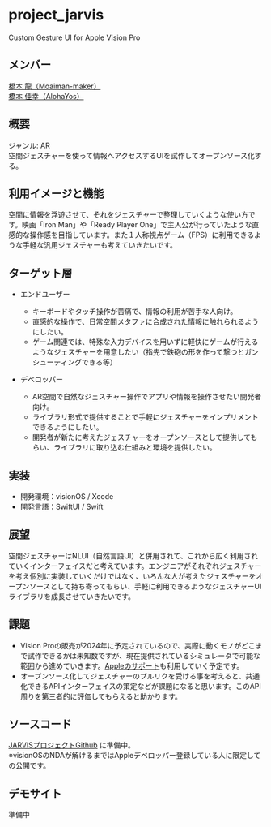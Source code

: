 # project_jarvis
Custom Gesture UI for Apple Vision Pro

## メンバー
[橋本 龍（Moaiman-maker）](https://github.com/Moaiman-maker)  
[橋本 佳幸（AlohaYos）](https://github.com/AlohaYos)

## 概要
ジャンル: AR  
空間ジェスチャーを使って情報へアクセスするUIを試作してオープンソース化する。

## 利用イメージと機能
空間に情報を浮遊させて、それをジェスチャーで整理していくような使い方です。映画「Iron Man」や「Ready Player One」で主人公が行っていたような直感的な操作感を目指しています。また１人称視点ゲーム（FPS）に利用できるような手軽な汎用ジェスチャーも考えていきたいです。

## ターゲット層
- エンドユーザー
    - キーボードやタッチ操作が苦痛で、情報の利用が苦手な人向け。
    - 直感的な操作で、日常空間メタファに合成された情報に触れられるようにしたい。
    - ゲーム関連では、特殊な入力デバイスを用いずに軽快にゲームが行えるようなジェスチャーを用意したい（指先で鉄砲の形を作って撃つとガンシューティングできる等）

- デベロッパー
    - AR空間で自然なジェスチャー操作でアプリや情報を操作させたい開発者向け。
    - ライブラリ形式で提供することで手軽にジェスチャーをインプリメントできるようにしたい。
    - 開発者が新たに考えたジェスチャーをオープンソースとして提供してもらい、ライブラリに取り込む仕組みと環境を提供したい。

## 実装
- 開発環境：visionOS / Xcode
- 開発言語：SwiftUI / Swift

## 展望
空間ジェスチャーはNLUI（自然言語UI）と併用されて、これから広く利用されていくインターフェイスだと考えています。エンジニアがそれぞれジェスチャーを考え個別に実装していくだけではなく、いろんな人が考えたジェスチャーをオープンソースとして持ち寄ってもらい、手軽に利用できるようなジェスチャーUIライブラリを成長させていきたいです。

## 課題
- Vision Proの販売が2024年に予定されているので、実際に動くモノがどこまで試作できるかは未知数ですが、現在提供されているシミュレータで可能な範囲から進めていきます。[Appleのサポート](https://developer.apple.com/visionos/work-with-apple/)も利用していく予定です。
- オープンソース化してジェスチャーのプルリクを受ける事を考えると、共通化できるAPIインターフェイスの策定などが課題になると思います。このAPI周りを第三者的に評価してもらえると助かります。

## ソースコード
[JARVISプロジェクトGithub](https://github.com/Moaiman-maker/project_jarvis) に準備中。  
※visionOSのNDAが解けるまではAppleデベロッパー登録している人に限定しての公開です。

## デモサイト
準備中
